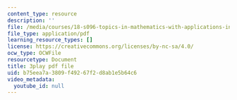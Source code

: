 ```yaml
---
content_type: resource
description: ''
file: /media/courses/18-s096-topics-in-mathematics-with-applications-in-finance-fall-2013/b75eea7a3809f49267f2d8ab1e5b64c6_92WaNz9mPeY.pdf
file_type: application/pdf
learning_resource_types: []
license: https://creativecommons.org/licenses/by-nc-sa/4.0/
ocw_type: OCWFile
resourcetype: Document
title: 3play pdf file
uid: b75eea7a-3809-f492-67f2-d8ab1e5b64c6
video_metadata:
  youtube_id: null
---
```

